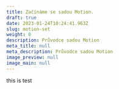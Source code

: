 ```yaml
---
title: Začínáme se sadou Motion.
draft: true
date: 2023-01-24T10:24:41.963Z
slug: motion-set
weight: 0
description: Průvodce sadou Motion
meta_title: null
meta_description: Průvodce sadou Motion
image_preview: null
image_main: null
---
```

t﻿his is test
